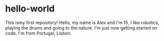 # hello-world
This ismy first repository!
Hello, my name is Alex and I'm 15, I like robotics, playing the drums and going to the nature.
I'm just now getting started on code.
I'm from Portugal, Lisbon.
